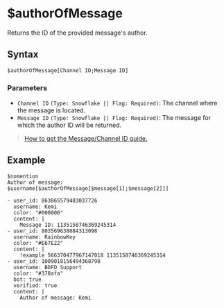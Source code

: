 # $authorOfMessage
Returns the ID of the provided message's author.

## Syntax
```
$authorOfMessage[Channel ID;Message ID]
```

### Parameters
- `Channel ID` `(Type: Snowflake || Flag: Required)`: The channel where the message is located.
- `Message ID` `(Type: Snowflake || Flag: Required)`: The message for which the author ID will be returned.

>  [How to get the Message/Channel ID guide.](https://support.discord.com/hc/en-us/articles/206346498-Where-can-I-find-my-User-Server-Message-ID-)

## Example
```
$nomention
Author of message: $username[$authorOfMessage[$message[1];$message[2]]]
```

``` discord yaml
- user_id: 863865579483037726
  username: Kemi
  color: "#000000"
  content: |
    Message ID: 1135158746369245314
- user_id: 803569638084313098
  username: RainbowKey
  color: "#E67E22"
  content: |
    !example 566370477967147018 1135158746369245314
- user_id: 1009018156494368798
  username: BDFD Support
  color: "#378afa"
  bot: true
  verified: true
  content: |
    Author of message: Kemi
```

